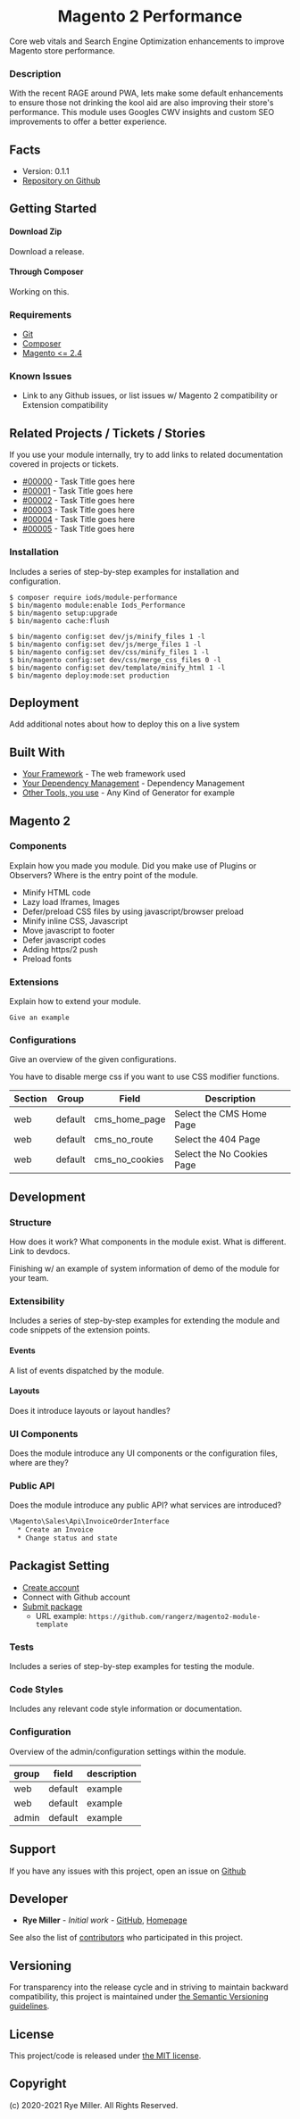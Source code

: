 <h1 align="center">Magento 2 Performance</h1>

Core web vitals and Search Engine Optimization enhancements to improve Magento store performance.


### Description

With the recent RAGE around PWA, lets make some default enhancements to ensure those not drinking the kool 
aid are also improving their store's performance. This module uses Googles CWV insights and custom SEO 
improvements to offer a better experience.


Facts
-----

 * Version: 0.1.1
 * [Repository on Github](https://github.com/iods/magento2-performance)


Getting Started
---------------

#### Download Zip

Download a release.

#### Through Composer

Working on this.


### Requirements

 * [Git](http://git-scm.com)
 * [Composer](http://getcomposer.org)
 * [Magento <= 2.4]()
 
### Known Issues

 * Link to any Github issues, or list issues w/ Magento 2 compatibility or Extension compatibility


## Related Projects / Tickets / Stories

If you use your module internally, try to add links to related documentation covered in projects or tickets.

* [#00000](https://yourProjectManagementSystem.com/yourTicketNumber) - Task Title goes here
* [#00001](https://yourProjectManagementSystem.com/yourTicketNumber) - Task Title goes here
* [#00002](https://yourProjectManagementSystem.com/yourTicketNumber) - Task Title goes here
* [#00003](https://yourProjectManagementSystem.com/yourTicketNumber) - Task Title goes here
* [#00004](https://yourProjectManagementSystem.com/yourTicketNumber) - Task Title goes here
* [#00005](https://yourProjectManagementSystem.com/yourTicketNumber) - Task Title goes here


### Installation

Includes a series of step-by-step examples for installation and configuration.

```
$ composer require iods/module-performance
$ bin/magento module:enable Iods_Performance
$ bin/magento setup:upgrade
$ bin/magento cache:flush 

$ bin/magento config:set dev/js/minify_files 1 -l
$ bin/magento config:set dev/js/merge_files 1 -l
$ bin/magento config:set dev/css/minify_files 1 -l
$ bin/magento config:set dev/css/merge_css_files 0 -l
$ bin/magento config:set dev/template/minify_html 1 -l
$ bin/magento deploy:mode:set production
```

## Deployment

Add additional notes about how to deploy this on a live system

## Built With

* [Your Framework](http://www.dropwizard.io/1.0.2/docs/) - The web framework used
* [Your Dependency Management](https://maven.apache.org/) - Dependency Management
* [Other Tools, you use](https://rometools.github.io/rome/) - Any Kind of Generator for example

## Magento 2

### Components

Explain how you made you module. Did you make use of Plugins or Observers? Where is the entry point of the module.

 * Minify HTML code
 * Lazy load Iframes, Images
 * Defer/preload CSS files by using javascript/browser preload
 * Minify inline CSS, Javascript
 * Move javascript to footer
 * Defer javascript codes
 * Adding https/2 push
 * Preload fonts

### Extensions

Explain how to extend your module.

```
Give an example
```

### Configurations

Give an overview of the given configurations.

You have to disable merge css if you want to use CSS modifier functions.

| Section | Group | Field | Description | 
| ------ | ----- | ----- | ----------- |
| web | default | cms_home_page | Select the CMS Home Page |
| web | default| cms_no_route | Select the 404 Page |
| web | default | cms_no_cookies | Select the No Cookies Page |

Development
-----------

### Structure

How does it work? What components in the module exist. What is different. Link to devdocs.

Finishing w/ an example of system information of demo of the module for your team.


### Extensibility

Includes a series of step-by-step examples for extending the module and code snippets of the extension points.

#### Events

A list of events dispatched by the module.

#### Layouts

Does it introduce layouts or layout handles?


### UI Components

Does the module introduce any UI components or the configuration files, where are they?


### Public API

Does the module introduce any public API? what services are introduced?

```bash
\Magento\Sales\Api\InvoiceOrderInterface
  * Create an Invoice
  * Change status and state
```

## Packagist Setting

- [Create account](https://packagist.org/register/)
- Connect with Github account
- [Submit package](https://packagist.org/packages/submit)
    - URL example: `https://github.com/rangerz/magento2-module-template`


### Tests

Includes a series of step-by-step examples for testing the module.


### Code Styles

Includes any relevant code style information or documentation.


### Configuration

Overview of the admin/configuration settings within the module.

| group | field | description |
|-------|-------|-------------|
|web    |default|example      |
|web    |default|example      |
|admin  |default|example      |


Support
-------

If you have any issues with this project, open an issue on [Github](https://github.com/iods/magento2-bones/issues)


Developer
---------

 * **Rye Miller** - *Initial work* - [GitHub](http://github.com/iods/), [Homepage](https://ryemiller.io)

See also the list of [contributors](https://github.com/iods/magento2-performance/contributors) who participated in this project.


Versioning	
----------

For transparency into the release cycle and in striving to maintain backward compatibility, this project is
maintained under [the Semantic Versioning guidelines](http://semver.org/).


License
-------

This project/code is released under [the MIT license](https://github.com/iods/magento2-bones/LICENSE).


Copyright
---------

(c) 2020-2021 Rye Miller. All Rights Reserved.